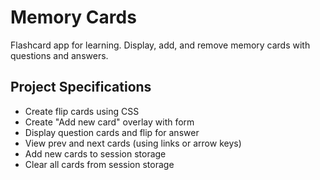 # Memory Cards

Flashcard app for learning. Display, add, and remove memory cards with questions and answers.

## Project Specifications

- Create flip cards using CSS
- Create "Add new card" overlay with form
- Display question cards and flip for answer
- View prev and next cards (using links or arrow keys)
- Add new cards to session storage
- Clear all cards from session storage
